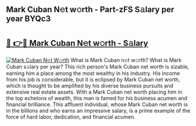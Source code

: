 ## Mark Cuban N𝚎t w𝚘rth - Part-zFS S𝚊lary per year BYQc3

# <h2><a href="http://gc0mqw.nevu.top/?p=Mark+Cuban">🔗 👉🔴 Mark Cuban N𝚎t w𝚘rth - S𝚊lary</a></h2>

[![Mark Cuban N𝚎t W𝚘rth](https://i.imgur.com/Oavwk0R.jpeg)](http://gc0mqw.nevu.top/?p=Mark+Cuban)
What is Mark Cuban n𝚎t w𝚘rth? What is Mark Cuban s𝚊lary per year?
This rich person's Mark Cuban net worth is sizable, earning him a place among the most wealthy in his industry. His income from his job is considerable, but it is eclipsed by Mark Cuban net worth, which is thought to be amplified by his diverse business pursuits and extensive real estate assets. With a Mark Cuban net worth placing him in the top echelons of wealth, this man is famed for his business acumen and financial brilliance. This affluent individual, whose Mark Cuban net worth is in the billions and who earns an impressive salary, is a prime example of the force of hard labor, dedication, and financial acumen.
